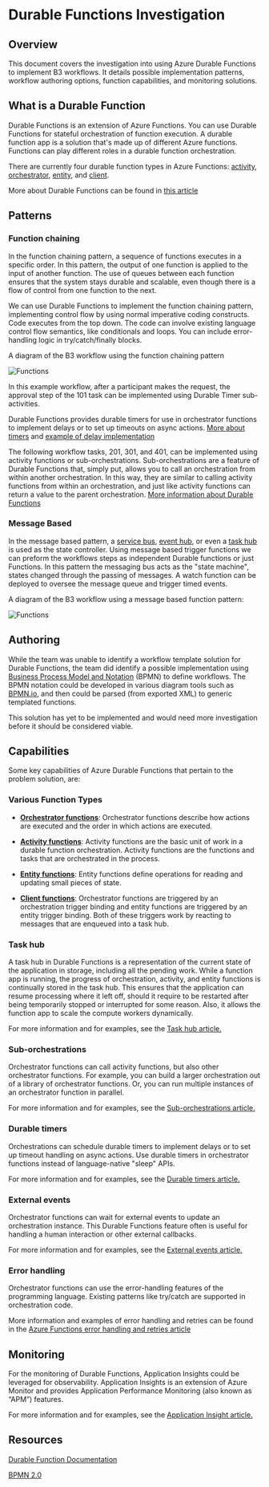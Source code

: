 # Durable Functions Investigation

## Overview

This document covers the investigation into using Azure Durable Functions to implement B3 workflows. It details possible implementation patterns, workflow authoring options, function capabilities, and monitoring solutions.

## What is a Durable Function

Durable Functions is an extension of Azure Functions. You can use Durable Functions for stateful orchestration of function execution. A durable function app is a solution that's made up of different Azure functions. Functions can play different roles in a durable function orchestration.

There are currently four durable function types in Azure Functions: [activity](https://learn.microsoft.com/en-us/azure/azure-functions/durable/durable-functions-types-features-overview#activity-functions), [orchestrator](https://learn.microsoft.com/en-us/azure/azure-functions/durable/durable-functions-types-features-overview#orchestrator-functions), [entity](https://learn.microsoft.com/en-us/azure/azure-functions/durable/durable-functions-types-features-overview#entity-functions), and [client](https://learn.microsoft.com/en-us/azure/azure-functions/durable/durable-functions-types-features-overview#client-functions).

More about Durable Functions can be found in [this article](https://learn.microsoft.com/en-us/azure/azure-functions/durable/durable-functions-overview?tabs=java)

## Patterns

### Function chaining

In the function chaining pattern, a sequence of functions executes in a specific order. In this pattern, the output of one function is applied to the input of another function. The use of queues between each function ensures that the system stays durable and scalable, even though there is a flow of control from one function to the next.

We can use Durable Functions to implement the function chaining pattern, implementing control flow by using normal imperative coding constructs. Code executes from the top down. The code can involve existing language control flow semantics, like conditionals and loops. You can include error-handling logic in try/catch/finally blocks.

A diagram of the B3 workflow using the function chaining pattern

![Functions](img/Durable%20Function.png)

In this example workflow, after a participant makes the request, the approval step of the 101 task can be implemented using Durable Timer sub-activities.

Durable Functions provides durable timers for use in orchestrator functions to implement delays or to set up timeouts on async actions. [More about timers](https://learn.microsoft.com/en-us/azure/azure-functions/durable/durable-functions-timers?tabs=java) and [example of delay implementation](https://learn.microsoft.com/en-us/azure/azure-functions/durable/durable-functions-timers?tabs=java#usage-for-delay)

The following workflow tasks, 201, 301, and 401, can be implemented using activity functions or sub-orchestrations. Sub-orchestrations are a feature of Durable Functions that, simply put, allows you to call an orchestration from within another orchestration. In this way, they are similar to calling activity functions from within an orchestration, and just like activity functions can return a value to the parent orchestration. [More information about Durable Functions](https://learn.microsoft.com/en-us/azure/azure-functions/durable/durable-functions-sub-orchestrations?tabs=java)

### Message Based

In the message based pattern, a [service bus](https://azure.microsoft.com/en-ca/products/service-bus/), [event hub](https://learn.microsoft.com/en-us/azure/event-hubs/), or even a [task hub](https://learn.microsoft.com/en-us/azure/azure-functions/durable/durable-functions-task-hubs?tabs=java) is used as the state controller. Using message based trigger functions we can preform the workflows steps as independent Durable functions or just Functions. In this pattern the messaging bus acts as the "state machine", states changed through the passing of messages. A watch function can be deployed to oversee the message queue and trigger timed events.

A diagram of the B3 workflow using a message based function pattern:

![Functions](img/Functions.png)

## Authoring

While the team was unable to identify a workflow template solution for Durable Functions, the team did identify a possible implementation using [Business Process Model and Notation](https://www.bpmn.org/) (BPMN) to define workflows. The BPMN notation could be developed in various diagram tools such as [BPMN.io](https://bpmn.io/), and then could be parsed (from exported XML) to generic templated functions.

This solution has yet to be implemented and would need more investigation before it should be considered viable.

## Capabilities

Some key capabilities of Azure Durable Functions that pertain to the problem solution, are:

### Various Function Types

- [__Orchestrator functions__](https://learn.microsoft.com/en-us/azure/azure-functions/durable/durable-functions-types-features-overview#orchestrator-functions):
Orchestrator functions describe how actions are executed and the order in which actions are executed.

- [__Activity functions__](https://learn.microsoft.com/en-us/azure/azure-functions/durable/durable-functions-types-features-overview#activity-functions):
Activity functions are the basic unit of work in a durable function orchestration. Activity functions are the functions and tasks that are orchestrated in the process.

- [__Entity functions__](https://learn.microsoft.com/en-us/azure/azure-functions/durable/durable-functions-types-features-overview#entity-functions):
Entity functions define operations for reading and updating small pieces of state.

- [__Client functions__](https://learn.microsoft.com/en-us/azure/azure-functions/durable/durable-functions-types-features-overview#client-functions):
Orchestrator functions are triggered by an orchestration trigger binding and entity functions are triggered by an entity trigger binding. Both of these triggers work by reacting to messages that are enqueued into a task hub.

### Task hub

A task hub in Durable Functions is a representation of the current state of the application in storage, including all the pending work. While a function app is running, the progress of orchestration, activity, and entity functions is continually stored in the task hub. This ensures that the application can resume processing where it left off, should it require to be restarted after being temporarily stopped or interrupted for some reason. Also, it allows the function app to scale the compute workers dynamically.


For more information and for examples, see the [Task hub article.](https://learn.microsoft.com/en-us/azure/azure-functions/durable/durable-functions-task-hubs?tabs=csharp)

### Sub-orchestrations

Orchestrator functions can call activity functions, but also other orchestrator functions. For example, you can build a larger orchestration out of a library of orchestrator functions. Or, you can run multiple instances of an orchestrator function in parallel.

For more information and for examples, see the [Sub-orchestrations article.](https://learn.microsoft.com/en-us/azure/azure-functions/durable/durable-functions-sub-orchestrations?tabs=java)

### Durable timers

Orchestrations can schedule durable timers to implement delays or to set up timeout handling on async actions. Use durable timers in orchestrator functions instead of language-native "sleep" APIs.

For more information and for examples, see the [Durable timers article.](https://learn.microsoft.com/en-us/azure/azure-functions/durable/durable-functions-timers?tabs=java)

### External events

Orchestrator functions can wait for external events to update an orchestration instance. This Durable Functions feature often is useful for handling a human interaction or other external callbacks.

For more information and for examples, see the [External events article.](https://learn.microsoft.com/en-us/azure/azure-functions/durable/durable-functions-external-events?tabs=java)

### Error handling

Orchestrator functions can use the error-handling features of the programming language. Existing patterns like try/catch are supported in orchestration code.

More information and examples of error handling and retries can be found in the [Azure Functions error handling and retries article](https://learn.microsoft.com/en-us/azure/azure-functions/functions-bindings-error-pages?tabs=fixed-delay%2Cin-process&pivots=programming-language-java)

## Monitoring

For the monitoring of Durable Functions, Application Insights could be leveraged for observability. Application Insights is an extension of Azure Monitor and provides Application Performance Monitoring (also known as “APM”) features.

For more information and for examples, see the [Application Insight article.](https://learn.microsoft.com/en-us/azure/azure-monitor/app/app-insights-overview?tabs=java)

## Resources

[Durable Function Documentation](https://learn.microsoft.com/en-us/azure/azure-functions/durable/)

[BPMN 2.0](http://www.omg.org/spec/BPMN/2.0/)
